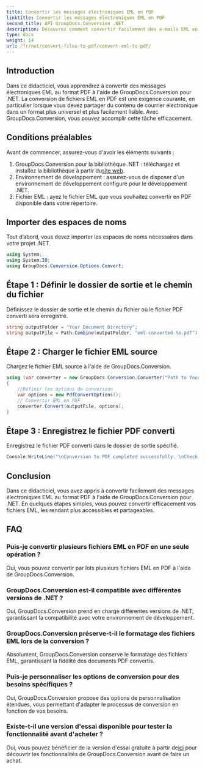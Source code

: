 ```yaml
---
title: Convertir les messages électroniques EML en PDF
linktitle: Convertir les messages électroniques EML en PDF
second_title: API GroupDocs.Conversion .NET
description: Découvrez comment convertir facilement des e-mails EML en PDF à l'aide de GroupDocs.Conversion pour .NET.
type: docs
weight: 14
url: /fr/net/convert-files-to-pdf/convert-eml-to-pdf/
---
```

## Introduction
Dans ce didacticiel, vous apprendrez à convertir des messages électroniques EML au format PDF à l'aide de GroupDocs.Conversion pour .NET. La conversion de fichiers EML en PDF est une exigence courante, en particulier lorsque vous devez partager du contenu de courrier électronique dans un format plus universel et plus facilement lisible. Avec GroupDocs.Conversion, vous pouvez accomplir cette tâche efficacement.
## Conditions préalables
Avant de commencer, assurez-vous d'avoir les éléments suivants :
1.  GroupDocs.Conversion pour la bibliothèque .NET : téléchargez et installez la bibliothèque à partir du[site web](https://releases.groupdocs.com/conversion/net/).
2. Environnement de développement : assurez-vous de disposer d'un environnement de développement configuré pour le développement .NET.
3. Fichier EML : ayez le fichier EML que vous souhaitez convertir en PDF disponible dans votre répertoire.

## Importer des espaces de noms
Tout d’abord, vous devez importer les espaces de noms nécessaires dans votre projet .NET. 
```csharp
using System;
using System.IO;
using GroupDocs.Conversion.Options.Convert;
```
## Étape 1 : Définir le dossier de sortie et le chemin du fichier
Définissez le dossier de sortie et le chemin du fichier où le fichier PDF converti sera enregistré.
```csharp
string outputFolder = "Your Document Directory";
string outputFile = Path.Combine(outputFolder, "eml-converted-to.pdf");
```
## Étape 2 : Charger le fichier EML source
Chargez le fichier EML source à l'aide de GroupDocs.Conversion.
```csharp
using (var converter = new GroupDocs.Conversion.Converter("Path to Your EML File"))
{
    //Définir les options de conversion
    var options = new PdfConvertOptions();
    // Convertir EML en PDF
    converter.Convert(outputFile, options);
}
```
## Étape 3 : Enregistrez le fichier PDF converti
Enregistrez le fichier PDF converti dans le dossier de sortie spécifié.
```csharp
Console.WriteLine("\nConversion to PDF completed successfully. \nCheck output in {0}", outputFolder);
```

## Conclusion
Dans ce didacticiel, vous avez appris à convertir facilement des messages électroniques EML au format PDF à l'aide de GroupDocs.Conversion pour .NET. En quelques étapes simples, vous pouvez convertir efficacement vos fichiers EML, les rendant plus accessibles et partageables.
## FAQ
### Puis-je convertir plusieurs fichiers EML en PDF en une seule opération ?
Oui, vous pouvez convertir par lots plusieurs fichiers EML en PDF à l'aide de GroupDocs.Conversion.
### GroupDocs.Conversion est-il compatible avec différentes versions de .NET ?
Oui, GroupDocs.Conversion prend en charge différentes versions de .NET, garantissant la compatibilité avec votre environnement de développement.
### GroupDocs.Conversion préserve-t-il le formatage des fichiers EML lors de la conversion ?
Absolument, GroupDocs.Conversion conserve le formatage des fichiers EML, garantissant la fidélité des documents PDF convertis.
### Puis-je personnaliser les options de conversion pour des besoins spécifiques ?
Oui, GroupDocs.Conversion propose des options de personnalisation étendues, vous permettant d'adapter le processus de conversion en fonction de vos besoins.
### Existe-t-il une version d'essai disponible pour tester la fonctionnalité avant d'acheter ?
 Oui, vous pouvez bénéficier de la version d'essai gratuite à partir de[ici](https://releases.groupdocs.com/) pour découvrir les fonctionnalités de GroupDocs.Conversion avant de faire un achat.